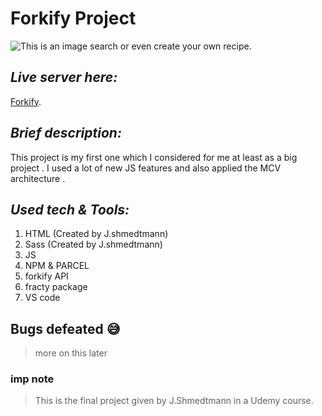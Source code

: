 # Forkify Project
![This is an image]([https://myoctocat.com/assets/images/base-octocat.svg](https://challengepost-s3-challengepost.netdna-ssl.com/photos/production/software_photos/000/869/334/datas/original.jpg))
search or even create your own recipe.

## _Live server here:_

[Forkify](https://forkify-yosef.netlify.app/).

## _Brief description:_

This project is my first one which I considered for me at least as a big project .
I used a lot of new JS features and also applied the MCV architecture .

## _Used tech & Tools:_

1. HTML (Created by J.shmedtmann)
2. Sass (Created by J.shmedtmann)
3. JS
4. NPM & PARCEL
5. forkify API
6. fracty package
7. VS code

## Bugs defeated 😅
> more on this later

### imp note 

> This is the final project given by J.Shmedtmann in a Udemy course.
